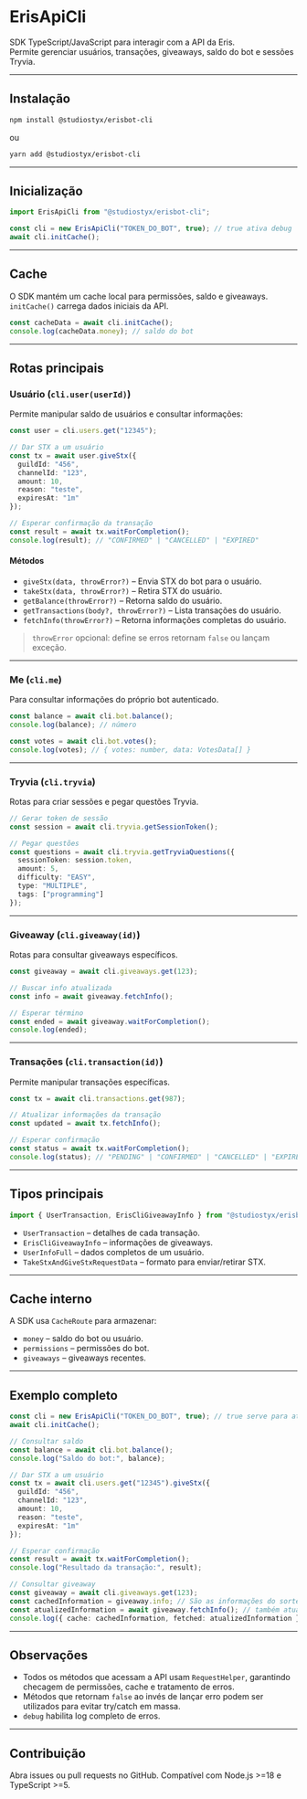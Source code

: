 # ErisApiCli

SDK TypeScript/JavaScript para interagir com a API da Eris.  
Permite gerenciar usuários, transações, giveaways, saldo do bot e sessões Tryvia.

---

## Instalação

```bash
npm install @studiostyx/erisbot-cli
````

ou

```bash
yarn add @studiostyx/erisbot-cli
```

---

## Inicialização

```ts
import ErisApiCli from "@studiostyx/erisbot-cli";

const cli = new ErisApiCli("TOKEN_DO_BOT", true); // true ativa debug
await cli.initCache();
```

---

## Cache

O SDK mantém um cache local para permissões, saldo e giveaways.
`initCache()` carrega dados iniciais da API.

```ts
const cacheData = await cli.initCache();
console.log(cacheData.money); // saldo do bot
```

---

## Rotas principais

### Usuário (`cli.user(userId)`)

Permite manipular saldo de usuários e consultar informações:

```ts
const user = cli.users.get("12345");

// Dar STX a um usuário
const tx = await user.giveStx({
  guildId: "456",
  channelId: "123",
  amount: 10,
  reason: "teste",
  expiresAt: "1m"
});

// Esperar confirmação da transação
const result = await tx.waitForCompletion();
console.log(result); // "CONFIRMED" | "CANCELLED" | "EXPIRED"
```

#### Métodos

* `giveStx(data, throwError?)` – Envia STX do bot para o usuário.
* `takeStx(data, throwError?)` – Retira STX do usuário.
* `getBalance(throwError?)` – Retorna saldo do usuário.
* `getTransactions(body?, throwError?)` – Lista transações do usuário.
* `fetchInfo(throwError?)` – Retorna informações completas do usuário.

> `throwError` opcional: define se erros retornam `false` ou lançam exceção.

---

### Me (`cli.me`)

Para consultar informações do próprio bot autenticado.

```ts
const balance = await cli.bot.balance();
console.log(balance); // número

const votes = await cli.bot.votes();
console.log(votes); // { votes: number, data: VotesData[] }
```

---

### Tryvia (`cli.tryvia`)

Rotas para criar sessões e pegar questões Tryvia.

```ts
// Gerar token de sessão
const session = await cli.tryvia.getSessionToken();

// Pegar questões
const questions = await cli.tryvia.getTryviaQuestions({
  sessionToken: session.token,
  amount: 5,
  difficulty: "EASY",
  type: "MULTIPLE",
  tags: ["programming"]
});
```

---

### Giveaway (`cli.giveaway(id)`)

Rotas para consultar giveaways específicos.

```ts
const giveaway = await cli.giveaways.get(123);

// Buscar info atualizada
const info = await giveaway.fetchInfo();

// Esperar término
const ended = await giveaway.waitForCompletion();
console.log(ended);
```

---

### Transações (`cli.transaction(id)`)

Permite manipular transações específicas.

```ts
const tx = await cli.transactions.get(987);

// Atualizar informações da transação
const updated = await tx.fetchInfo();

// Esperar confirmação
const status = await tx.waitForCompletion();
console.log(status); // "PENDING" | "CONFIRMED" | "CANCELLED" | "EXPIRED" | "DELETED"
```

---

## Tipos principais

```ts
import { UserTransaction, ErisCliGiveawayInfo } from "@studiostyx/erisbot-cli";
```

* `UserTransaction` – detalhes de cada transação.
* `ErisCliGiveawayInfo` – informações de giveaways.
* `UserInfoFull` – dados completos de um usuário.
* `TakeStxAndGiveStxRequestData` – formato para enviar/retirar STX.

---

## Cache interno

A SDK usa `CacheRoute` para armazenar:

* `money` – saldo do bot ou usuário.
* `permissions` – permissões do bot.
* `giveaways` – giveaways recentes.

---

## Exemplo completo

```ts
const cli = new ErisApiCli("TOKEN_DO_BOT", true); // true serve para ativar o debug
await cli.initCache();

// Consultar saldo
const balance = await cli.bot.balance();
console.log("Saldo do bot:", balance);

// Dar STX a um usuário
const tx = await cli.users.get("12345").giveStx({
  guildId: "456",
  channelId: "123",
  amount: 10,
  reason: "teste",
  expiresAt: "1m"
});

// Esperar confirmação
const result = await tx.waitForCompletion();
console.log("Resultado da transação:", result);

// Consultar giveaway
const giveaway = await cli.giveaways.get(123);
const cachedInformation = giveaway.info; // São as informações do sorteio baseadas no momento que cli.giveaway foi iniciada
const atualizedInformation = await giveaway.fetchInfo(); // também atualiza no cache
console.log({ cache: cachedInformation, fetched: atualizedInformation });
```

---

## Observações

* Todos os métodos que acessam a API usam `RequestHelper`, garantindo checagem de permissões, cache e tratamento de erros.
* Métodos que retornam `false` ao invés de lançar erro podem ser utilizados para evitar try/catch em massa.
* `debug` habilita log completo de erros.

---

## Contribuição

Abra issues ou pull requests no GitHub.
Compatível com Node.js >=18 e TypeScript >=5.

